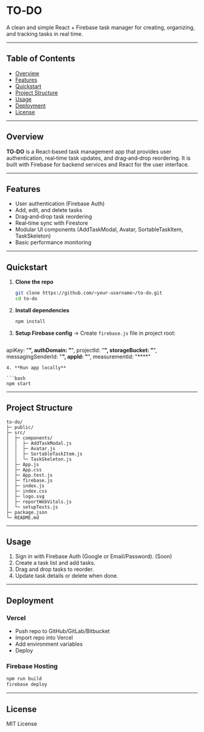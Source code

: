 # TO‑DO

A clean and simple React + Firebase task manager for creating, organizing, and tracking tasks in real time.

---

## Table of Contents

* [Overview](#overview)
* [Features](#features)
* [Quickstart](#quickstart)
* [Project Structure](#project-structure)
* [Usage](#usage)
* [Deployment](#deployment)
* [License](#license)

---

## Overview

**TO‑DO** is a React‑based task management app that provides user authentication, real‑time task updates, and drag‑and‑drop reordering. It is built with Firebase for backend services and React for the user interface.

---

## Features

* User authentication (Firebase Auth)
* Add, edit, and delete tasks
* Drag‑and‑drop task reordering
* Real‑time sync with Firestore
* Modular UI components (AddTaskModal, Avatar, SortableTaskItem, TaskSkeleton)
* Basic performance monitoring

---

## Quickstart

1. **Clone the repo**

   ```bash
   git clone https://github.com/<your-username>/to-do.git
   cd to-do
   ```
2. **Install dependencies**

   ```bash
   npm install
   ```
3. **Setup Firebase config** → Create `firebase.js` file in project root:

   ```dotenv
  apiKey: "****",
  authDomain: "****",
  projectId: "****",
  storageBucket: "****",
  messagingSenderId: "****",
  appId: "****",
  measurementId: "****"
   ```
4. **Run app locally**

   ```bash
   npm start
   ```

---

## Project Structure

```
to-do/
├─ public/
├─ src/
│  ├─ components/
│  │  ├─ AddTaskModal.js
│  │  ├─ Avatar.js
│  │  ├─ SortableTaskItem.js
│  │  └─ TaskSkeleton.js
│  ├─ App.js
│  ├─ App.css
│  ├─ App.test.js
│  ├─ firebase.js
│  ├─ index.js
│  ├─ index.css
│  ├─ logo.svg
│  ├─ reportWebVitals.js
│  └─ setupTests.js
├─ package.json
└─ README.md
```

---

## Usage

1. Sign in with Firebase Auth (Google or Email/Password). (Soon)
2. Create a task list and add tasks.
3. Drag and drop tasks to reorder.
4. Update task details or delete when done.

---

## Deployment

### Vercel

* Push repo to GitHub/GitLab/Bitbucket
* Import repo into Vercel
* Add environment variables
* Deploy

### Firebase Hosting

```bash
npm run build
firebase deploy
```

---

## License

MIT License

